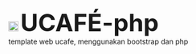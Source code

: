 <img src="https://user-images.githubusercontent.com/99374274/260878207-c7e796af-0160-415a-a678-fe1569423d3a.png" alt="logo" width="20" height="20" /> <font size= "7">**UCAFÉ-php**</font>  
template web ucafe, menggunakan bootstrap dan php
